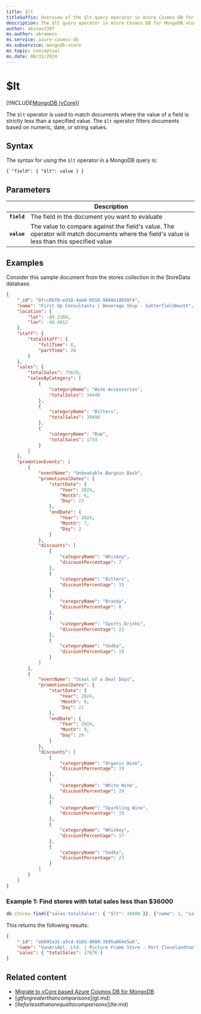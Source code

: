 ```yaml
---
title: $lt
titleSuffix: Overview of the $lt query operator in Azure Cosmos DB for MongoDB vCore
description: The $lt query operator in Azure Cosmos DB for MongoDB vCore matches documents where the value of field is less than a specified value
author: abinav2307
ms.author: abramees
ms.service: azure-cosmos-db
ms.subservice: mongodb-vcore
ms.topic: conceptual
ms.date: 08/31/2024
---
```


# $lt

[!INCLUDE[MongoDB (vCore)](~/reusable-content/ce-skilling/azure/includes/cosmos-db/includes/appliesto-mongodb-vcore.md)]

The `$lt` operator is used to match documents where the value of a field is strictly less than a specified value. The `$lt` operator filters documents based on numeric, date, or string values.

## Syntax

The syntax for using the `$lt` operator in a MongoDB query is:

```mongodb
{ "field": { "$lt": value } }
```

## Parameters

| | Description |
| --- | --- |
| **`field`** | The field in the document you want to evaluate|
| **`value`** | The value to compare against the field's value. The operator will match documents where the field's value is less than this specified value|

## Examples

Consider this sample document from the stores collection in the StoreData database.

```json
{
    "_id": "0fcc0bf0-ed18-4ab8-b558-9848e18058f4",
    "name": "First Up Consultants | Beverage Shop - Satterfieldmouth",
    "location": {
        "lat": -89.2384,
        "lon": -46.4012
    },
    "staff": {
        "totalStaff": {
            "fullTime": 8,
            "partTime": 20
        }
    },
    "sales": {
        "totalSales": 75670,
        "salesByCategory": [
            {
                "categoryName": "Wine Accessories",
                "totalSales": 34440
            },
            {
                "categoryName": "Bitters",
                "totalSales": 39496
            },
            {
                "categoryName": "Rum",
                "totalSales": 1734
            }
        ]
    },
    "promotionEvents": [
        {
            "eventName": "Unbeatable Bargain Bash",
            "promotionalDates": {
                "startDate": {
                    "Year": 2024,
                    "Month": 6,
                    "Day": 23
                },
                "endDate": {
                    "Year": 2024,
                    "Month": 7,
                    "Day": 2
                }
            },
            "discounts": [
                {
                    "categoryName": "Whiskey",
                    "discountPercentage": 7
                },
                {
                    "categoryName": "Bitters",
                    "discountPercentage": 15
                },
                {
                    "categoryName": "Brandy",
                    "discountPercentage": 8
                },
                {
                    "categoryName": "Sports Drinks",
                    "discountPercentage": 22
                },
                {
                    "categoryName": "Vodka",
                    "discountPercentage": 19
                }
            ]
        },
        {
            "eventName": "Steal of a Deal Days",
            "promotionalDates": {
                "startDate": {
                    "Year": 2024,
                    "Month": 9,
                    "Day": 21
                },
                "endDate": {
                    "Year": 2024,
                    "Month": 9,
                    "Day": 29
                }
            },
            "discounts": [
                {
                    "categoryName": "Organic Wine",
                    "discountPercentage": 19
                },
                {
                    "categoryName": "White Wine",
                    "discountPercentage": 20
                },
                {
                    "categoryName": "Sparkling Wine",
                    "discountPercentage": 19
                },
                {
                    "categoryName": "Whiskey",
                    "discountPercentage": 17
                },
                {
                    "categoryName": "Vodka",
                    "discountPercentage": 23
                }
            ]
        }
    ]
}
```

### Example 1: Find stores with total sales less than $36000

```javascript
db.stores.find({"sales.totalSales": { "$lt": 36000 }}, {"name": 1, "sales.totalSales": 1}, {"limit": 1})
```

This returns the following results:
```json
{
    "_id": "e6895a31-a5cd-4103-8889-3b95a864e5a6",
    "name": "VanArsdel, Ltd. | Picture Frame Store - Port Clevelandton",
    "sales": { "totalSales": 17676 }
}
```

## Related content

- [Migrate to vCore based Azure Cosmos DB for MongoDB](https://aka.ms/migrate-to-azure-cosmosdb-for-mongodb-vcore)
- [$gt for greater than comparisons]($gt.md)
- [$lte for less than or equal to comparisons]($lte.md)
